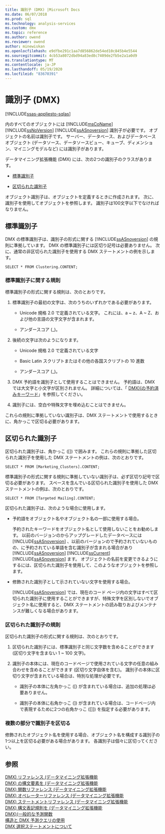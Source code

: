 ```yaml
---
title: 識別子 (DMX) |Microsoft Docs
ms.date: 06/07/2018
ms.prod: sql
ms.technology: analysis-services
ms.custom: dmx
ms.topic: reference
ms.author: owend
ms.reviewer: owend
author: minewiskan
ms.openlocfilehash: e9dfbe291c1aa7d856862de54ed10c845b4e5544
ms.sourcegitcommit: 4cb53a8072dbd94a83ed8c7409de2fb5e2a1a0d9
ms.translationtype: MT
ms.contentlocale: ja-JP
ms.lasthandoff: 05/19/2020
ms.locfileid: "83670391"
---
```

# <a name="identifiers-dmx"></a>識別子 (DMX)
[!INCLUDE[ssas-appliesto-sqlas](../includes/ssas-appliesto-sqlas.md)]

  内のすべてのオブジェクトには [!INCLUDE[msCoName](../includes/msconame-md.md)] [!INCLUDE[ssNoVersion](../includes/ssnoversion-md.md)] [!INCLUDE[ssASnoversion](../includes/ssasnoversion-md.md)] 識別子が必要です。 オブジェクトの名前は識別子です。 サーバー、データベース、およびデータベースオブジェクト (データソース、データソースビュー、キューブ、ディメンション、マイニングモデルなど) には識別子があります。  
  
 データマイニング拡張機能 (DMX) には、次の2つの識別子のクラスがあります。  
  
-   [標準識別子](#RegularIdentifiers)  
  
-   [区切られた識別子](#DelimitedIdentifiers)  
  
 オブジェクト識別子は、オブジェクトを定義するときに作成されます。 次に、識別子を使用してオブジェクトを参照します。 識別子は100文字以下でなければなりません。  
  
##  <a name="regular-identifiers"></a><a name="RegularIdentifiers"></a>標準識別子  
 DMX の標準識別子は、識別子の形式に関する [!INCLUDE[ssASnoversion](../includes/ssasnoversion-md.md)] の規則に準拠しています。 DMX の標準識別子には区切り記号は必要ありません。 次に、通常の非区切られた識別子を使用する DMX ステートメントの例を示します。  
  
```  
SELECT * FROM Clustering.CONTENT;  
```  
  
### <a name="rules-for-regular-identifiers"></a>標準識別子に関する規則  
 標準識別子の形式に関する規則は、次のとおりです。  
  
1.  標準識別子の最初の文字は、次のうちのいずれかである必要があります。  
  
    -   Unicode 規格&#xA0;2.0 で定義されている文字。 これには、a ~ z、A ~ Z、および他の言語の文字文字が含まれます。  
  
    -   アンダースコア (_)。  
  
2.  後続の文字は次のようになります。  
  
    -   Unicode 規格&#xA0;2.0 で定義されている文字  
  
    -   Basic Latin スクリプトまたはその他の各国スクリプトの 10 進数  
  
    -   アンダースコア (_)。  
  
3.  DMX 予約語を識別子として使用することはできません。 予約語は、DMX では大文字と小文字が区別されません。 詳細については、「 [DMX&#41;&#40;の予約済みキーワード](../dmx/reserved-keywords-dmx.md)」を参照してください。  
  
4.  識別子には、空白や特殊文字を埋め込むことはできません。  
  
 これらの規則に準拠していない識別子は、DMX ステートメントで使用するときに、角かっこで区切る必要があります。  
  
##  <a name="delimited-identifiers"></a><a name="DelimitedIdentifiers"></a>区切られた識別子  
 区切られた識別子は、角かっこ ([]) で囲みます。  これらの規則に準拠した区切られた識別子を使用した DMX ステートメントの例は、次のとおりです。  
  
```  
SELECT * FROM [Marketing_Clusters].CONTENT;  
```  
  
 標準識別子の形式に関する規則に準拠していない識別子は、必ず区切り記号で区切る必要があります。 スペースを含んでいる区切られた識別子を使用した DMX ステートメントの例は、次のとおりです。  
  
```  
SELECT * FROM [Targeted Mailing].CONTENT;  
```  
  
 区切られた識別子は、次のような場合に使用します。  
  
-   予約語をオブジェクト名やオブジェクト名の一部に使用する場合。  
  
     予約されたキーワードをオブジェクト名として使用しないことをお勧めします。 以前のバージョンのからアップグレードしたデータベースには [!INCLUDE[ssASnoversion](../includes/ssasnoversion-md.md)] 、以前のバージョンので予約されていないものの、に予約されている単語を含む識別子が含まれる場合があり [!INCLUDE[ssASnoversion](../includes/ssasnoversion-md.md)] [!INCLUDE[ssCurrent](../includes/sscurrent-md.md)] [!INCLUDE[ssASnoversion](../includes/ssasnoversion-md.md)] ます。 オブジェクトの名前を変更できるようにするには、区切られた識別子を使用して、このようなオブジェクトを参照します。  
  
-   修飾された識別子として示されていない文字を使用する場合。  
  
     [!INCLUDE[ssASnoversion](../includes/ssasnoversion-md.md)] では、現在のコード ページ内の文字はすべて区切られた識別子に使用することができますが、特殊文字を区別しないでオブジェクト名に使用すると、DMX ステートメントの読み取りおよびメンテナンスが難しくなる場合があります。  
  
### <a name="rules-for-delimited-identifiers"></a>区切られた識別子の規則  
 区切られた識別子の形式に関する規則は、次のとおりです。  
  
1.  区切られた識別子には、標準識別子と同じ文字数を含めることができます (区切り文字を含まない 1 ~ 100 文字)。  
  
2.  識別子の本体には、現在のコードページで使用されている文字の任意の組み合わせを含めることができます (区切り文字自体を含む)。 識別子の本体に区切り文字が含まれている場合は、特別な処理が必要です。  
  
    -   識別子の本体に左角かっこ ([) が含まれている場合は、追加の処理は必要ありません。  
  
    -   識別子の本体に右角かっこ (]) が含まれている場合は、コードページ内で表現するために2つの右角かっこ ([]]) を指定する必要があります。  
  
### <a name="delimiting-identifiers-with-multiple-parts"></a>複数の部分で識別子を区切る  
 修飾されたオブジェクト名を使用する場合、オブジェクト名を構成する識別子の1つ以上を区切る必要がある場合があります。 各識別子は個々に区切ってください。  
  
## <a name="see-also"></a>参照  
 [DMX&#41; リファレンス &#40;データマイニング拡張機能](../dmx/data-mining-extensions-dmx-reference.md)   
 [DMX&#41; の構文要素を &#40;データマイニング拡張機能](../dmx/data-mining-extensions-dmx-syntax-elements.md)   
 [DMX&#41; 関数リファレンス &#40;データマイニング拡張機能](../dmx/data-mining-extensions-dmx-function-reference.md)   
 [DMX&#41; オペレーターリファレンス &#40;データマイニング拡張機能](../dmx/data-mining-extensions-dmx-operator-reference.md)   
 [DMX&#41; ステートメントリファレンス &#40;データマイニング拡張機能](../dmx/data-mining-extensions-dmx-statements.md)   
 [DMX&#41; 構文表記規則を &#40;データマイニング拡張機能](../dmx/data-mining-extensions-dmx-syntax-conventions.md)   
 [DMX&#41;&#40;一般的な予測関数](../dmx/general-prediction-functions-dmx.md)   
 [構造と DMX 予測クエリの使用](../dmx/structure-and-usage-of-dmx-prediction-queries.md)   
 [DMX 選択ステートメントについて](../dmx/understanding-the-dmx-select-statement.md)  
  
  
